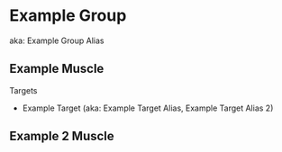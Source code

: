 # Example Group

aka: Example Group Alias

## Example Muscle

Targets

* Example Target (aka: Example Target Alias, Example Target Alias 2)

## Example 2 Muscle

